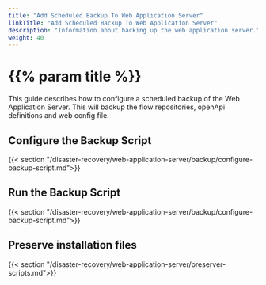 ```yaml
---
title: "Add Scheduled Backup To Web Application Server"
linkTitle: "Add Scheduled Backup To Web Application Server"
description: "Information about backing up the web application server."
weight: 40
---
```


# {{% param title %}}

This guide describes how to configure a scheduled backup of the Web Application Server. This will backup the flow repositories, openApi definitions and web config file.

## Configure the Backup Script

{{< section "/disaster-recovery/web-application-server/backup/configure-backup-script.md">}}

## Run the Backup Script

{{< section "/disaster-recovery/web-application-server/backup/configure-backup-script.md">}}

## Preserve installation files

{{< section "/disaster-recovery/web-application-server/preserver-scripts.md">}}
